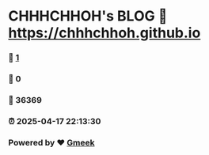 # CHHHCHHOH's BLOG :link: https://chhhchhoh.github.io 
### :page_facing_up: [1](https://chhhchhoh.github.io/tag.html) 
### :speech_balloon: 0 
### :hibiscus: 36369 
### :alarm_clock: 2025-04-17 22:13:30 
### Powered by :heart: [Gmeek](https://github.com/Meekdai/Gmeek)
